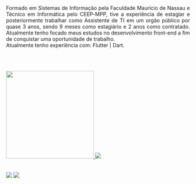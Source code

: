   <div align="justify">
   Formado em Sistemas de Informação pela Faculdade Maurício de Nassau e Técnico em Informática pelo CEEP-MPP, tive a experiência de estagiar e posteriormente trabalhar como Assistente de TI em um orgão público por quase 3 anos, sendo 9 meses como estagiário e 2 anos como contratado. Atualmente tenho focado meus estudos no desenvolvimento front-end a fim de conquistar uma oportunidade de trabalho.<br>
 Atualmente tenho experiência com: Flutter | Dart.

  <br><br>
  </div>
  <div>
  <a href="https://github.com/o-leandro">
  <img height="240rem" with="100rem" src="https://github-readme-stats.vercel.app/api?username=o-leandro&show_icons=true&theme=react&include_all_commits=true&count_private=true"/>
  <img src="https://github-readme-stats.vercel.app/api/top-langs/?username=o-leandro&layout=compact&langs_count=16&theme=react"/>
<div>
  <br><br>
 <a href = "mailto: leandroti097@gmail.com" target="_blank"><img src="https://img.shields.io/badge/-Gmail-%23333?style=for-the-badge&logo=gmail&logoColor=white" target="_blank"></a>
  <a href="https://www.linkedin.com/in/leandro-s-59674690/" target="_blank"><img src="https://img.shields.io/badge/-LinkedIn-%230077B5?style=for-the-badge&logo=linkedin&logoColor=white" target="_blank"></a> <br>
  
  ###
 
